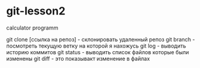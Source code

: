 # git-lesson2
calculator programm

git clone [ссылка на репоз] - склонировать удаленный репоз
git branch - посмотреть текущую ветку на которой я нахожусь
git log - выводить историю коммитов
git status - выводить список файлов которые были изменены
git diff - это показывакт изменение в файлах


